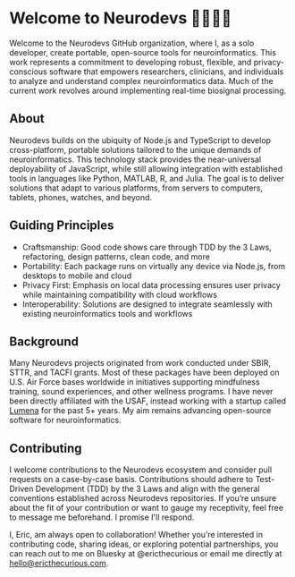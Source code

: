 # Welcome to Neurodevs 🧠🤖👋🏻

Welcome to the Neurodevs GitHub organization, where I, as a solo developer, create portable, open-source tools for neuroinformatics. This work represents a commitment to developing robust, flexible, and privacy-conscious software that empowers researchers, clinicians, and individuals to analyze and understand complex neuroinformatics data. Much of the current work revolves around implementing real-time biosignal processing.

## About

Neurodevs builds on the ubiquity of Node.js and TypeScript to develop cross-platform, portable solutions tailored to the unique demands of neuroinformatics. This technology stack provides the near-universal deployability of JavaScript, while still allowing integration with established tools in languages like Python, MATLAB, R, and Julia. The goal is to deliver solutions that adapt to various platforms, from servers to computers, tablets, phones, watches, and beyond.

## Guiding Principles

* Craftsmanship: Good code shows care through TDD by the 3 Laws, refactoring, design patterns, clean code, and more
* Portability: Each package runs on virtually any device via Node.js, from desktops to mobile and cloud
* Privacy First: Emphasis on local data processing ensures user privacy while maintaining compatibility with cloud workflows
* Interoperability: Solutions are designed to integrate seamlessly with existing neuroinformatics tools and workflows

## Background

Many Neurodevs projects originated from work conducted under SBIR, STTR, and TACFI grants. Most of these packages have been deployed on U.S. Air Force bases worldwide in initiatives supporting mindfulness training, sound experiences, and other wellness programs. I have never been directly affiliated with the USAF, instead working with a startup called [Lumena](https://lumenalabs.com/) for the past 5+ years. My aim remains advancing open-source software for neuroinformatics.

## Contributing

I welcome contributions to the Neurodevs ecosystem and consider pull requests on a case-by-case basis. Contributions should adhere to Test-Driven Development (TDD) by the 3 Laws and align with the general conventions established across Neurodevs repositories. If you’re unsure about the fit of your contribution or want to gauge my receptivity, feel free to message me beforehand. I promise I'll respond. 

I, Eric, am always open to collaboration! Whether you’re interested in contributing code, sharing ideas, or exploring potential partnerships, you can reach out to me on Bluesky at @ericthecurious or email me directly at hello@ericthecurious.com.
